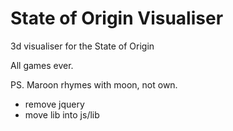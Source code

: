 # State of Origin Visualiser
3d visualiser for the State of Origin

All games ever.

PS. Maroon rhymes with moon, not own.



- remove jquery
- move lib into js/lib